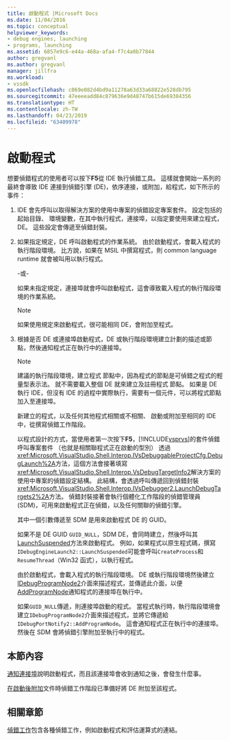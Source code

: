 ```yaml
---
title: 啟動程式 |Microsoft Docs
ms.date: 11/04/2016
ms.topic: conceptual
helpviewer_keywords:
- debug engines, launching
- programs, launching
ms.assetid: 6857e9c6-e44a-468a-afa4-f7c4a0b77844
author: gregvanl
ms.author: gregvanl
manager: jillfra
ms.workload:
- vssdk
ms.openlocfilehash: c069e082d4bd9a11278a63d33a68822e528db795
ms.sourcegitcommit: 47eeeeadd84c879636e9d48747b615de69384356
ms.translationtype: HT
ms.contentlocale: zh-TW
ms.lasthandoff: 04/23/2019
ms.locfileid: "63409978"
---
```

# <a name="launch-a-program"></a>啟動程式
想要偵錯程式的使用者可以按下**F5**從 IDE 執行偵錯工具。 這樣就會開始一系列的最終會導致 IDE 連接到偵錯引擎 (DE)，依序連接，或附加，給程式，如下所示的事件：

1. IDE 會先呼叫以取得解決方案的使用中專案的偵錯設定專案套件。 設定包括的起始目錄、 環境變數，在其中執行程式，連接埠，以指定要使用來建立程式，DE。 這些設定會傳遞至偵錯封裝。

2. 如果指定規定，DE 呼叫啟動程式的作業系統。 由於啟動程式，會載入程式的執行階段環境。 比方說，如果在 MSIL 中撰寫程式，則 common language runtime 就會被叫用以執行程式。

    -或-

    如果未指定規定，連接埠就會呼叫啟動程式，這會導致載入程式的執行階段環境的作業系統。

   > [!NOTE]
   > 如果使用規定來啟動程式，很可能相同 DE，會附加至程式。

3. 根據是否 DE 或連接埠啟動程式，DE 或執行階段環境建立計劃的描述或節點，然後通知程式正在執行中的連接埠。

   > [!NOTE]
   > 建議的執行階段環境，建立程式 節點中，因為程式的節點是可偵錯之程式的輕量型表示法。 就不需要載入整個 DE 就來建立及註冊程式 節點。 如果是 DE 執行 IDE，但沒有 IDE 的過程中實際執行，需要有一個元件，可以將程式節點加入至連接埠。

   新建立的程式，以及任何其他程式相關或不相關、 啟動或附加至相同的 IDE 中，從撰寫偵錯工作階段。

   以程式設計的方式，當使用者第一次按下**F5**，[!INCLUDE[vsprvs](../../code-quality/includes/vsprvs_md.md)]的套件偵錯呼叫專案套件 （也就是相關聯程式正在啟動的型別） 透過<xref:Microsoft.VisualStudio.Shell.Interop.IVsDebuggableProjectCfg.DebugLaunch%2A>方法，這個方法會接著填寫<xref:Microsoft.VisualStudio.Shell.Interop.VsDebugTargetInfo2>解決方案的使用中專案的偵錯設定結構。 此結構，會透過呼叫傳遞回到偵錯封裝<xref:Microsoft.VisualStudio.Shell.Interop.IVsDebugger2.LaunchDebugTargets2%2A>方法。 偵錯封裝接著會執行個體化工作階段的偵錯管理員 (SDM)，可用來啟動程式正在偵錯，以及任何關聯的偵錯引擎。

   其中一個引數傳遞至 SDM 是用來啟動程式 DE 的 GUID。

   如果不是 DE GUID `GUID_NULL`，SDM DE，會同時建立，然後呼叫其[LaunchSuspended](../../extensibility/debugger/reference/idebugenginelaunch2-launchsuspended.md)方法來啟動程式。 例如，如果程式以原生程式碼，撰寫`IDebugEngineLaunch2::LaunchSuspended`可能會呼叫`CreateProcess`和`ResumeThread`（Win32 函式），以執行程式。

   由於啟動程式，會載入程式的執行階段環境。 DE 或執行階段環境然後建立[IDebugProgramNode2](../../extensibility/debugger/reference/idebugprogramnode2.md)介面來描述程式，並傳遞此介面，以便[AddProgramNode](../../extensibility/debugger/reference/idebugportnotify2-addprogramnode.md)通知程式的連接埠在執行中。

   如果`GUID_NULL`傳遞，則連接埠啟動的程式。 當程式執行時，執行階段環境會建立`IDebugProgramNode2`介面來描述程式，並將它傳遞給`IDebugPortNotify2::AddProgramNode`。 這會通知程式正在執行中的連接埠。 然後在 SDM 會將偵錯引擎附加至執行中的程式。

## <a name="in-this-section"></a>本節內容
 [通知連接埠](../../extensibility/debugger/notifying-the-port.md)說明啟動程式，而且該連接埠會收到通知之後，會發生什麼事。

 [在啟動後附加](../../extensibility/debugger/attaching-after-a-launch.md)文件時偵錯工作階段已準備好將 DE 附加至該程式。

## <a name="related-sections"></a>相關章節
 [偵錯工作](../../extensibility/debugger/debugging-tasks.md)包含各種偵錯工作，例如啟動程式和評估運算式的連結。
